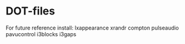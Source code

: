 # DOT-files
For future reference
install:
lxappearance
xrandr
compton
pulseaudio
pavucontrol
i3blocks
i3gaps

